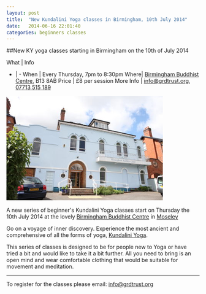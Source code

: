 ```yaml
---
layout: post
title:  "New Kundalini Yoga classes in Birmingham, 10th July 2014"
date:   2014-06-16 22:01:40
categories: beginners classes
---
```



##New KY yoga classes starting in Birmingham on the 10th of July 2014

What | Info
- | -
When | Every Thursday, 7pm to 8:30pm
Where| [Birmingham Buddhist Centre](http://www.birminghambuddhistcentre.org.uk/), B13 8AB
Price | £8 per session
More Info | <a href='mailto:info@grdtrust.org'>info@grdtrust.org</a>, <a href="tel:+447713515189">07713 515 189</a>

<img src='/images/birmingham-bhuddist-centre-kundalini-yoga.jpg' alt='Kundalini Yoga in Birmingham Buddhist Centre'/>
 

A new series of beginner's Kundalini Yoga classes start on Thursday the 10th July 2014 at the lovely [Birmingham Buddhist Centre](http://www.birminghambuddhistcentre.org.uk/) in [Moseley](https://www.google.co.uk/maps/preview?ie=UTF-8&fb=1&gl=uk&q=Birmingham+Buddhist+Centre&cid=2662114995915628224&ei=oRWfU8atCYSlPd3ygYAM&ved=0CIABEPwSMA0&source=newuser-ws)


Go on a voyage of inner discovery.  Experience the most ancient and comprehensive of all the forms of yoga, [Kundalini Yoga](http://www.kundaliniyoga.org.uk/).


This series of classes is designed to be for people new to Yoga or have tried a bit and would like to take it a bit further.  All you need to bring is an open mind and wear comfortable clothing that would be suitable for movement and meditation.


---

To register for the classes please email: <a href='mailto:info@grdtrust.org'>info@grdtrust.org</a>

